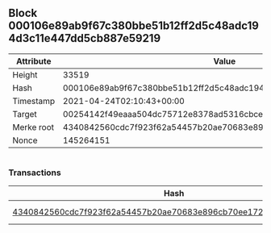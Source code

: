 ## Block 000106e89ab9f67c380bbe51b12ff2d5c48adc194d3c11e447dd5cb887e59219

Attribute | Value
--- | ---
Height | 33519
Hash | 000106e89ab9f67c380bbe51b12ff2d5c48adc194d3c11e447dd5cb887e59219
Timestamp | 2021-04-24T02:10:43+00:00
Target | 00254142f49eaaa504dc75712e8378ad5316cbcead634704b3734b6271167cc4
Merke root | 4340842560cdc7f923f62a54457b20ae70683e896cb70ee1726b131a77915423
Nonce | 145264151

```

```

### Transactions

Hash | Amount
--- | ---
[4340842560cdc7f923f62a54457b20ae70683e896cb70ee1726b131a77915423](4340842560cdc7f923f62a54457b20ae70683e896cb70ee1726b131a77915423.md) | 10.00000000 SKEPTI 
